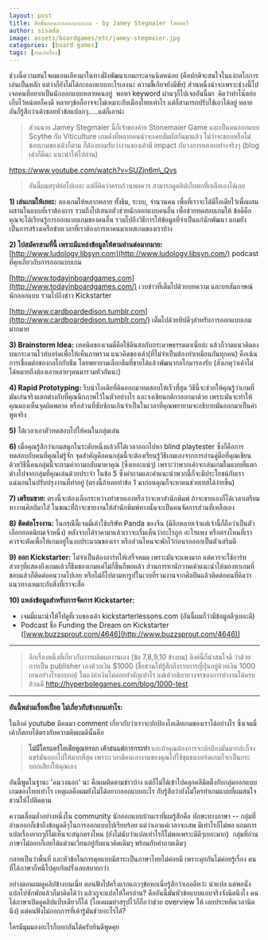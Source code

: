```yaml
---
layout: post
title: สิบขั้นตอนการออกแบบเกม - by Jamey Stegmaier (คัดย่อ)
author: sisada
image: assets/boardgames/etc/jamey-stegmaier.jpg
categories: [board games]
tags: [กบเล่าเรื่อง]
---
```

ช่วงนี้ความสนใจผมเอนเอียงมาในทางฝั่งพัฒนาเกมกระดานนิดหน่อย (คือปกติจะสนใจในแง่กลไกการเล่นเป็นหลัก แต่ว่าก็ยังไม่ได้กะออกแบบอะไรเองนะ ความขี้เกียจยังมีชัย) ส่วนหนึ่งน่าจะเพราะช่วงนี้ไปเจอคนที่อยากเป็นนักออกแบบหลายคนอยู่  พอหา keyword ผ่านๆก็ไปเจออันนี้มา  คิดว่าทำโน๊ตย่อเก็บไว้หน่อยก็คงดี หลายๆข้อก็อาจจะไม่เหมาะกับเมืองไทยเท่าไร แต่ก็สามารถปรับใช้เอาได้อยู่ หลายอันก็รู้สึกว่าเค้าซอยหัวข้อแปลกๆ.....แต่ก็เอาน่ะ

> ส่วนนาย Jamey Stegmaier นี้ก็เจ้าของค่าย Stonemaier Game และเป็นคนออกแบบ Scythe กับ Viticulture เกมดังที่หลายคนน่าจะเคยสัมผัสกันมาแล้ว ไม่ว่าจะชอบหรือไม่ชอบเกมของเค้าก็ตาม ก็ต้องยอมรับว่างานของเค้ามี impact กับวงการหลายอย่างจริงๆ (blog เค้าก็ดีนะ แนะนำให้ไปอ่าน)


https://www.youtube.com/watch?v=SUZjn6m\_Qvs

> อันนี้ผมสรุปย่อไปเยอะ แต่ก็คิดว่าครบถ้วนพอควร สามารถดูคลิปเก็บตกที่เหลือเองได้เลย


**1) เล่นเกมให้เยอะ:** ลองเกมให้หลากหลาย ทั้งธีม, ระบบ, จำนวนคน เพื่อที่เราจะได้มีไอเดียไว้เพื่อผสมผสานในแบบที่เราต้องการ รวมถึงไปเสนอตัวช่วยนักออกแบบคนอื่น เพื่อช่วยทดสอบเกมให้ ข้อดีคือคุณจะได้เรียนรู้การออกแบบเกมของคนอื่น รวมไปถึงวิธีการให้ข้อมูลที่จำเป็นแก่นักพัฒนา แถมยังเป็นการสร้างเครือข่ายเวลาที่เราต้องการหาคนมาเทสเกมของเราบ้าง

**2) ไปสมัครสามที่นี้ เพราะมีแหล่งข้อมูลให้ตามอ่านต่อมากมาย:**
[http://www.ludology.libsyn.com](http://www.ludology.libsyn.com/)
podcast ที่คุยเกี่ยวกับการออกแบบเกม


[http://www.todayinboardgames.com](http://www.todayinboardgames.com/)
เวบข่าวที่เต็มไปด้วยบทความ และบทสัมภาษณ์นักออกแบบ รวมไปถึงข่าว Kickstarter


[http://www.cardboardedison.tumblr.com](http://www.cardboardedison.tumblr.com/)
เต็มไปด้วยทิปดีๆสำหรับการออกแบบเกมมากมาย


**3) Brainstorm Idea:** เทคนิคของเจมมี่คือใช้ดินสอกับกระดาษธรรมดาเนี่ยล่ะ แล้วก็วาดแนวคิดลงบนกระดานไวท์บอร์ดเพื่อให้เห็นภาพรวม แนวคิดของเค้า(ที่ไม่จำเป็นต้องทำเหมือนกันทุกคน) คือเน้นการเชื่อมต่อของกลไกกับธีม โดยพยายามเลือกธีมที่ขายได้แล้วพัฒนากลไกมารองรับ (สังเกตุว่าเค้าไม่ได้หมายถึงต้องเอาหลายๆคนมารวมหัวกันนะ)

**4) Rapid Prototyping:** รีบนำไอเดียที่คิดออกมาทดสอบให้เร็วที่สุด วิธีนี้จะช่วยให้คุณรู้ว่าเกมที่มันเล่นจริงแตกต่างกับที่คุณนึกภาพไว้ในหัวอย่างไร และจงเขียนกติกาออกมาด้วย เพราะมันจะทำให้คุณมองเห็นจุดผิดพลาด หรือส่วนที่ซับซ้อนเกินจำเป็นในเวลาที่คุณพยายามจะอธิบายมันออกมาเป็นคำพูดจริง

**5)** ได้เวลาเอาตัวทดสอบไปให้คนในกลุ่มเล่น

**6)** เมื่อคุณรู้สึกว่าเกมสนุกในระดับหนึ่งแล้วก็ได้เวลาออกไปหา blind playtester ซึ่งก็คือการทดสอบกับคนที่คุณไม่รู้จัก จุดสำคัญคือคนกลุ่มนี้จะต้องเรียนรู้วิธีเกมเองจากการอ่านคู่มือที่คุณเขียน ด้วยวิธีนี้คนกลุ่มนี้จะถามคำถามกลับมาหาคุณ (ซึ่งเยอะแน่ๆ) เพราะว่าพวกเค้าจะเล่นเกมในแบบที่แตกต่างไปจากกลุ่มที่คุณเล่นด้วยประจำ ในข้อ 5 ซึ่งคำถามและคำแนะนำพวกนี้ก็จะมีประโยชน์กับเราแน่นอนในปรับปรุงงานที่ทำอยู่ (ตรงนี้ถ้าเคยทำข้อ 1 มาก่อนคุณก็จะหาคนช่วยเทสได้ง่ายขึ้น)

**7) เตรียมขาย:** ตรงนี้จะต้องเลือกระหว่างทำขายเองหรือว่าจะหาสำนักพิมพ์ ถ้าจะขายเองก็ได้เวลาเตรียมหางานศิลป์มาใส่ ในขณะที่ถ้าจะขายงานให้สำนักพิมพ์ทางนั้นจะเป็นคนจัดการส่วนที่เหลือเอง

**8) ติดต่อโรงงาน:** ในกรณีนี้เจมมี่เค้าใช้บริษัท Panda ของจีน (มีอีกหลายเจ้าแต่เจ้านี้ก็ถือว่าเป็นตัวเลือกยอดนิยมเจ้าหนึ่ง) หลังจากได้ราคามาแล้วเราจะเริ่มเห็นว่าอะไรถูก อะไรแพง หรือตรงไหนที่เราควรจะตัดเพื่อให้เกมอยู่ในงบประมาณของเรา หรือส่วนไหนจะพักไว้ก่อนรอออกเป็นตัวเสริมดี

**9) ออก Kickstarter:** ไม่จำเป็นต้องอาร์ทให้เสร็จหมด เพราะมันจะแพงมาก แต่ควรจะใช้อาร์ทสวยๆที่แสดงถึงเกมแล้วก็ธีมของเกมแค่ไม่กี่ชิ้นก็พอแล้ว ส่วนการหานักวาดเค้าแนะนำให้มองหาเกมที่ชอบแล้วก็ติดต่อคนวาดไปเลย หรือไม่ก็ไปตามหารูปในเวบที่รวมงานจากศิลปินแล้วติดต่อคนที่คิดว่าแนวทางเหมาะกับสิ่งที่เราจะสื่อ

**10) แหล่งข้อมูลสำหรับการจัดการ Kickstarter:**
* เจมมี่แนะนำให้ไปดูที่เวบของเค้า kickstarterlessons.com (อันนี้ผมก็ว่ามีข้อมูลดีๆเยอะดี)
* Podcast ชื่อ Funding the Dream on Kickstarter ([www.buzzsprout.com/4646](http://www.buzzsprout.com/4646))




---



> อีกเรื่องหนึ่งที่เกี่ยวกับการผลิตผลงานเอง (ข้อ 7,8,9,10 ข้างบน) ลิงค์นี้ก็น่าสนใจดี ว่าด้วยการเป็น publisher เองด้วยเงิน $1000 (ชื่อชวนให้รู้สึกถึงรายการญี่ปุ่นอยู่ด้วยเงิน 1000 เยนอย่างไรชอบกล) ในแง่ค่าเงินไม่ค่อยสำคัญเท่าไร แต่เค้าอธิบายวงจรของการทำงานได้ครบถ้วนดี http://hyperbolegames.com/blog/1000-test




---


**อันนี้พล่ามเรื่อยเปื่อย ไม่เกี่ยวกับข้างบนเท่าไร:**

ในลิงค์ youtube มีคนมา comment เกี่ยวกับว่าเราจะปกป้องไอเดียเกมของเราได้อย่างไร ซึ่งเจมมี่เค้าก็ตอบได้ตรงกับความคิดผมดีนั้นคือ

> **ไม่มีใครแคร์ไอเดียคุณหรอก เค้าสนแต่การกระทำ** และถ้าคุณต้องการจะปกป้องมันมากล่ะก็จงแชร์มันออกไปให้มากที่สุด เพราะเวลามีคนเอางานของคุณไปใช้ชุมชนบอร์ดเกมก็จะเป็นกระบอกเสียงให้คุณเอง


อันนี้พูดในฐานะ 'คนวงนอก' นะ คือผมติดตามข่าวบ้าง แต่ก็ไม่ได้เข้าไปคลุกคลีมีตติ้งกับกลุ่มออกแบบเกมของไทยเท่าไร เหตุผลคือผมยังไม่ได้อยากออกแบบอะไร กับรู้สึกว่ายังไม่ใครทำเกมแบบที่ผมสนใจชวนให้ไปติดตาม

ความเลื่อมล้ำอย่างหนึ่งใน community นักออกแบบบ้านเราที่ผมรู้สึกคือ ทักษะทางภาษา -- กลุ่มที่อ่านออกก็เข้าถึงข้อมูลดีๆในการออกแบบไปเรียบร้อย แต่ว่าเอาแค่เวลาจะเสพ มีเท่าไรก็ไม่พอ แถมการแปลเรื่องยากๆก็ไม่เห็นจะสนุกตรงไหน (ยังไม่นับว่าแปลเท่าไรก็ไม่พอเพราะมีดีๆเยอะมาก)  กลุ่มที่อ่านภาษาไม่ออกก็เลยได้แต่วนเวียนอยู่กับแนวคิดเดิมๆ พร้อมกับคำถามเดิมๆ

กลายเป็นว่าพื้นที่ และหัวข้อในการคุยแบบมีสาระเป็นภาษาไทยไม่ค่อยมี เพราะคุยกันไม่ค่อยรู้เรื่อง คนที่ได้ภาษาก็หนีไปคุยกับฝรั่งเลยสบายกว่า

อย่างตอนผมดูคลิปข้างบนเนี่ย ตอนฟังไปครึ่งแรกแถวๆข้อหกเนี่ยรู้สึกว่าเออดีหว่ะ น่าแปล แต่พอนั่งแปลไปซักพักแล้วก็มาคิดได้ว่า แล้วกูจะแปลให้ใครอ่าน? คืออันนี้มันหัวข้อแบบแอบจริงจังนิดนึงไง คนได้ภาษาเปิดดูคลิปแป๊บเดียวก็ได้ (โอเคผมทำสรุปไว้ก็ถือว่าช่วย overview ให้ เลยประหยัดเวลานิดนึง) แต่คนฟังไม่ออกการที่เค้ารู้มันช่วยอะไรได้?

ใครมีมุมมองอะไรก็บอกกันได้ครับยินดีพูดคุย

 